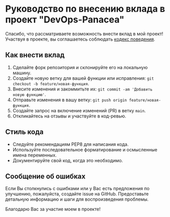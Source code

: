 # Руководство по внесению вклада в проект "DevOps-Panacea" 

Спасибо, что рассматриваете возможность внести вклад в мой проект! Участвуя в проекте, вы соглашаетесь соблюдать [кодекс поведения](/CODE_OF_CONDUCT.md).

## Как внести вклад

1. Сделайте форк репозитория и склонируйте его на локальную машину.
2. Создайте новую ветку для вашей функции или исправления: `git checkout -b feature/новая-функция`.
3. Внесите изменения и закоммитьте их: `git commit -am 'Добавить новую функцию'`.
4. Отправьте изменения в вашу ветку: `git push origin feature/новая-функция`.
5. Создайте запрос на включение изменений (PR) в ветку `main`.
6. Откликайтесь на отзывы и участвуйте в код-ревью.

## Стиль кода

- Следуйте рекомендациям PEP8 для написания кода.
- Используйте последовательное форматирование и осмысленные имена переменных.
- Документируйте свой код, когда это необходимо.

## Сообщение об ошибках

Если Вы столкнулись с ошибками или у Вас есть предложения по улучшению, пожалуйста, создайте issue на GitHub. Предоставьте детальную информацию и шаги для воспроизведения проблемы.

Благодарю Вас за участие моем в проекте!
